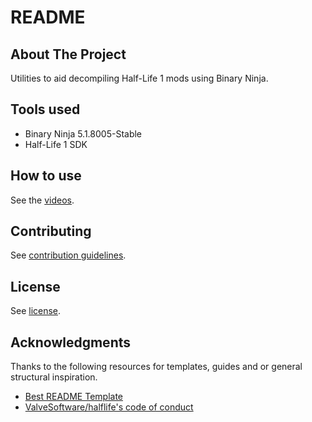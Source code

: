 # README

## About The Project

Utilities to aid decompiling Half-Life 1 mods using Binary Ninja.

## Tools used

- Binary Ninja 5.1.8005-Stable
- Half-Life 1 SDK

## How to use

See the [videos](https://www.youtube.com/playlist?list=PLwssFKPJJ63rerC9GyzfSEOuNQQov-nxh).

## Contributing

See [contribution guidelines](CONTRIBUTING.md).

## License

See [license](LICENSE).

## Acknowledgments

Thanks to the following resources for templates, guides and or general structural inspiration.

- [Best README Template](https://github.com/othneildrew/Best-README-Template)
- [ValveSoftware/halflife's code of conduct](https://github.com/ValveSoftware/halflife?tab=readme-ov-file#conduct)
